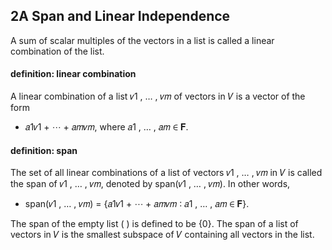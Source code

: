 ## 2A Span and Linear Independence
A sum of scalar multiples of the vectors in a list is called a linear combination of the list. 

#### definition: linear combination
A linear combination of a list 𝑣1 , … , 𝑣𝑚 of vectors in 𝑉 is a vector of the form
- 𝑎1𝑣1 + ⋯ + 𝑎𝑚𝑣𝑚, 
where 𝑎1 , … , 𝑎𝑚 ∈ 𝐅.

#### definition: span
The set of all linear combinations of a list of vectors 𝑣1 , … , 𝑣𝑚 in 𝑉 is called the span of 𝑣1 , … , 𝑣𝑚, denoted by span(𝑣1 , … , 𝑣𝑚). In other words,

- span(𝑣1 , … , 𝑣𝑚) = {𝑎1𝑣1 + ⋯ + 𝑎𝑚𝑣𝑚 ∶ 𝑎1 , … , 𝑎𝑚 ∈ 𝐅}. 

The span of the empty list ( ) is defined to be {0}. The span of a list of vectors in 𝑉 is the smallest subspace of 𝑉 containing all vectors in the list.